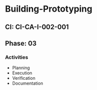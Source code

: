 # Building-Prototyping

## CI: CI-CA-I-002-001
## Phase: 03

### Activities
- Planning
- Execution
- Verification
- Documentation
